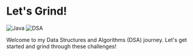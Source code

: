 # Let's Grind!
![Java](https://img.shields.io/badge/Java-007396?style=flat&logo=java&logoColor=white)
![DSA](https://img.icons8.com/external-flat-juicy-fish/100/000000/external-data-structure-and-algorithm-flat-flat-juicy-fish.png)


Welcome to my Data Structures and Algorithms (DSA) journey. Let's get started and grind through these challenges!
